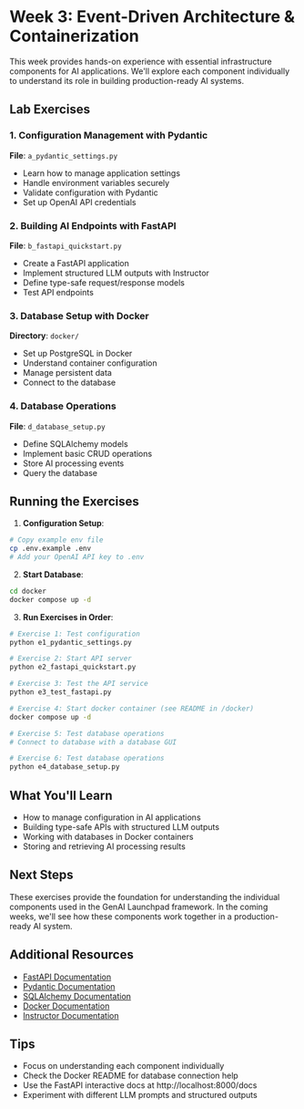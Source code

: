 # Week 3: Event-Driven Architecture & Containerization

This week provides hands-on experience with essential infrastructure components for AI applications. We'll explore each component individually to understand its role in building production-ready AI systems.

## Lab Exercises

### 1. Configuration Management with Pydantic
**File**: `a_pydantic_settings.py`
- Learn how to manage application settings
- Handle environment variables securely
- Validate configuration with Pydantic
- Set up OpenAI API credentials

### 2. Building AI Endpoints with FastAPI
**File**: `b_fastapi_quickstart.py`
- Create a FastAPI application
- Implement structured LLM outputs with Instructor
- Define type-safe request/response models
- Test API endpoints

### 3. Database Setup with Docker
**Directory**: `docker/`
- Set up PostgreSQL in Docker
- Understand container configuration
- Manage persistent data
- Connect to the database

### 4. Database Operations
**File**: `d_database_setup.py`
- Define SQLAlchemy models
- Implement basic CRUD operations
- Store AI processing events
- Query the database

## Running the Exercises

1. **Configuration Setup**:
```bash
# Copy example env file
cp .env.example .env
# Add your OpenAI API key to .env
```

2. **Start Database**:
```bash
cd docker
docker compose up -d
```

3. **Run Exercises in Order**:
```bash
# Exercise 1: Test configuration
python e1_pydantic_settings.py

# Exercise 2: Start API server
python e2_fastapi_quickstart.py

# Exercise 3: Test the API service
python e3_test_fastapi.py

# Exercise 4: Start docker container (see README in /docker)
docker compose up -d

# Exercise 5: Test database operations
# Connect to database with a database GUI

# Exercise 6: Test database operations
python e4_database_setup.py
```

## What You'll Learn

- How to manage configuration in AI applications
- Building type-safe APIs with structured LLM outputs
- Working with databases in Docker containers
- Storing and retrieving AI processing results

## Next Steps

These exercises provide the foundation for understanding the individual components used in the GenAI Launchpad framework. In the coming weeks, we'll see how these components work together in a production-ready AI system.

## Additional Resources

- [FastAPI Documentation](https://fastapi.tiangolo.com/)
- [Pydantic Documentation](https://docs.pydantic.dev/)
- [SQLAlchemy Documentation](https://docs.sqlalchemy.org/)
- [Docker Documentation](https://docs.docker.com/)
- [Instructor Documentation](https://python.useinstructor.com/)

## Tips

- Focus on understanding each component individually
- Check the Docker README for database connection help
- Use the FastAPI interactive docs at http://localhost:8000/docs
- Experiment with different LLM prompts and structured outputs 